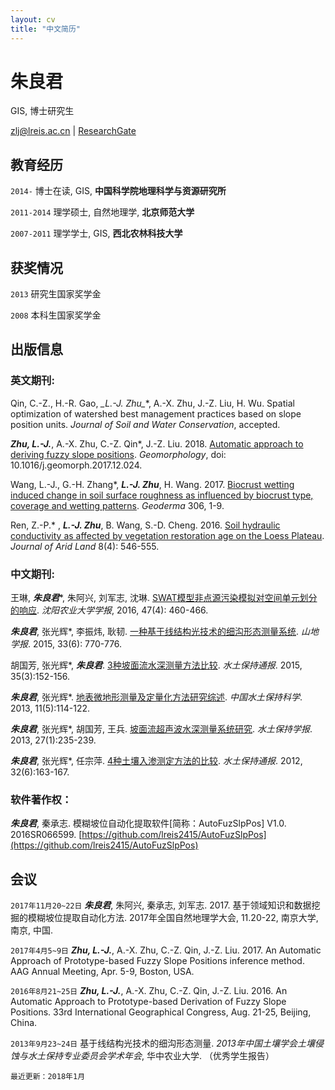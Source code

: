 ```yaml
---
layout: cv
title: "中文简历"
---
```


# 朱良君

GIS, 博士研究生

<div id="webaddress"><i class="fa fa-envelope">
</i> <a href="mailto:zlj@lreis.ac.cn">zlj@lreis.ac.cn</a>
|
<i class="fa fa-archive">
</i> <a href="https://www.researchgate.net/profile/Liangjun_Zhu">ResearchGate</a></div>

## 教育经历

`2014-` 博士在读, GIS, **中国科学院地理科学与资源研究所**

`2011-2014` 理学硕士, 自然地理学, **北京师范大学**

`2007-2011` 理学学士, GIS, **西北农林科技大学**

## 获奖情况

`2013` 研究生国家奖学金

`2008` 本科生国家奖学金

## 出版信息

### 英文期刊:

Qin, C.-Z., H.-R. Gao,  **_L.-J. Zhu*_**, A.-X. Zhu, J.-Z. Liu, H. Wu. Spatial optimization of watershed best management practices based on slope position units. _Journal of Soil and Water Conservation_, accepted.

**_Zhu, L.-J._**, A.-X. Zhu, C.-Z. Qin*, J.-Z. Liu. 2018. [Automatic approach to deriving fuzzy slope positions](https://doi.org/10.1016/j.geomorph.2017.12.024). _Geomorphology_, doi: 10.1016/j.geomorph.2017.12.024.

Wang, L.-J., G.-H. Zhang*, **_L.-J. Zhu_**, H. Wang. 2017. [Biocrust wetting induced change in soil surface roughness as influenced by biocrust type, coverage and wetting patterns](http://dx.doi.org/10.1016/j.geoderma.2017.06.032). _Geoderma_ 306, 1-9.

Ren, Z.-P.* , **_L.-J. Zhu_**, B. Wang, S.-D. Cheng. 2016. [Soil hydraulic conductivity as affected by vegetation restoration age on the Loess Plateau](http://dx.doi.org/10.1007/s40333-016-0010-2). _Journal of Arid Land_ 8(4): 546-555.

### 中文期刊:

王琳, ***朱良君****, 朱阿兴, 刘军志, 沈琳. [SWAT模型非点源污染模拟对空间单元划分的响应](http://dx.doi.org/10.3969/j.issn.1000-1700.2016.04.012). _沈阳农业大学学报_, 2016, 47(4): 460-466.

___朱良君___, 张光辉*, 李振炜, 耿韧. [一种基于线结构光技术的细沟形态测量系统](http://dx.doi.org/10.16089/j.cnki.1008-2786.000093). _山地学报_. 2015, 33(6): 770-776.

胡国芳, 张光辉*, ___朱良君___. [3种坡面流水深测量方法比较](http://dx.doi.org/10.13961/j.cnki.stbctb.2015.03.034). _水土保持通报_. 2015, 35(3):152-156.

___朱良君___, 张光辉*. [地表微地形测量及定量化方法研究综述](http://dx.doi.org/10.16843/j.sswc.2013.05.018). _中国水土保持科学_. 2013, 11(5):114-122.

___朱良君___, 张光辉*, 胡国芳, 王兵. [坡面流超声波水深测量系统研究](http://dx.doi.org/10.13870/j.cnki.stbcxb.2013.01.044). _水土保持学报_. 2013, 27(1):235-239.

___朱良君___, 张光辉*, 任宗萍. [4种土壤入渗测定方法的比较](http://dx.doi.org/10.13961/j.cnki.stbctb.2012.06.050). _水土保持通报_. 2012, 32(6):163-167.

### 软件著作权：

***朱良君***, 秦承志. 模糊坡位自动化提取软件[简称：AutoFuzSlpPos] V1.0. 2016SR066599. [https://github.com/lreis2415/AutoFuzSlpPos](https://github.com/lreis2415/AutoFuzSlpPos)

## 会议

`2017年11月20~22日` ***朱良君***, 朱阿兴, 秦承志, 刘军志. 2017. 基于领域知识和数据挖掘的模糊坡位提取自动化方法. 2017年全国自然地理学大会, 11.20-22, 南京大学, 南京, 中国.

`2017年4月5~9日` **_Zhu, L.-J._**, A.-X. Zhu, C.-Z. Qin, J.-Z. Liu. 2017. An Automatic Approach of Prototype-based Fuzzy Slope Positions inference method. AAG Annual Meeting, Apr. 5-9, Boston, USA.

`2016年8月21~25日` **_Zhu, L.-J._**, A.-X. Zhu, C.-Z. Qin, J.-Z. Liu. 2016. An Automatic Approach to Prototype-based Derivation of Fuzzy Slope Positions. 33rd International Geographical Congress, Aug. 21-25, Beijing, China.

`2013年9月23~24日` 基于线结构光技术的细沟形态测量. _2013年中国土壤学会土壤侵蚀与水土保持专业委员会学术年会_, 华中农业大学. （优秀学生报告）

`最近更新：2018年1月`
